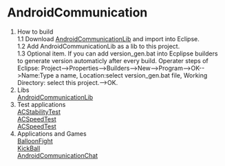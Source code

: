 AndroidCommunication
====================
1. How to build<br>
1.1 Download [AndroidCommunicationLib](https://github.com/liangxiaofei1100/AndroidCommunicationLib/) and import into Eclipse.<br>
1.2 Add AndroidCommunicationLib as a lib to this project.<br>
1.3 Optional item. If you can add version_gen.bat into Ecplipse builders to generate version automaticly after every build. Operater steps of Eclipse: Project-->Properties-->Builders-->New-->Program-->OK-->Name:Type a name, Location:select version_gen.bat file, Working Directory: select this project.-->OK.<br>
2. Libs<br>
[AndroidCommunicationLib](https://github.com/liangxiaofei1100/AndroidCommunicationLib/)
3. Test applications<br>
[ACStabilityTest](https://github.com/liangxiaofei1100/ACStabilityTest)<br>
[ACSpeedTest](https://github.com/liangxiaofei1100/ACSpeedTest)<br>
[ACSpeedTest](https://github.com/liangxiaofei1100/ACSpeedTest)<br>
4. Applications and Games<br>
[BalloonFight](https://github.com/liangxiaofei1100/BalloonFight)<br>
[KickBall](https://github.com/liangxiaofei1100/KickBall)<br>
[AndroidCommunicationChat](https://github.com/liangxiaofei1100/AndroidCommunicationChat)<br>
